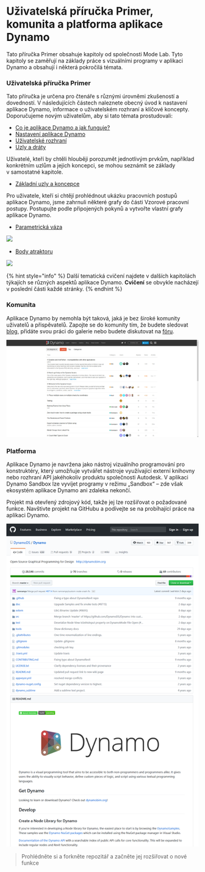 # Uživatelská příručka Primer, komunita a platforma aplikace Dynamo

Tato příručka Primer obsahuje kapitoly od společnosti Mode Lab. Tyto kapitoly se zaměřují na základy práce s vizuálními programy v aplikaci Dynamo a obsahují i některá pokročilá témata.&#x20;

### Uživatelská příručka Primer

Tato příručka je určena pro čtenáře s různými úrovněmi zkušeností a dovedností. V následujících částech naleznete obecný úvod k nastavení aplikace Dynamo, informace o uživatelském rozhraní a klíčové koncepty. Doporučujeme novým uživatelům, aby si tato témata prostudovali:

* [Co je aplikace Dynamo a jak funguje?](1-what-is-dynamo.md)
* [Nastavení aplikace Dynamo](../2\_setup\_for\_dynamo/)
* [Uživatelské rozhraní](../3\_user\_interface/)
* [Uzly a dráty](../4\_nodes\_and\_wires/)

Uživatelé, kteří by chtěli hlouběji porozumět jednotlivým prvkům, například konkrétním uzlům a jejich koncepci, se mohou seznámit se základy v samostatné kapitole.

* [Základní uzly a koncepce](../5\_essential\_nodes\_and\_concepts/)

Pro uživatele, kteří si chtějí prohlédnout ukázku pracovních postupů aplikace Dynamo, jsme zahrnuli některé grafy do části Vzorové pracovní postupy. Postupujte podle připojených pokynů a vytvořte vlastní grafy aplikace Dynamo.

* [Parametrická váza](../10\_sample\_workflow/10-1\_getting-started-workflows/1-parametric-vase.md)

![](<./images/1-2/vase1.gif>)

* [Body atraktoru](../10\_sample\_workflow/10-1\_getting-started-workflows/2-attractor-points.md)

![](<./images/1-2/attractor1.gif>)

{% hint style="info" %}
Další tematická cvičení najdete v dalších kapitolách týkajích se různých aspektů aplikace Dynamo. **Cvičení** se obvykle nacházejí v poslední části každé stránky.
{% endhint %}

### Komunita

Aplikace Dynamo by nemohla být taková, jaká je bez široké komunity uživatelů a přispěvatelů. Zapojte se do komunity tím, že budete sledovat [blog](http://dynamobim.org/blog/), přidáte svou práci do galerie nebo budete diskutovat na [fóru](https://forum.dynamobim.com).

![Fórum](./images/1-2/02-Community.png)

### Platforma

Aplikace Dynamo je navržena jako nástroj vizuálního programování pro konstruktéry, který umožňuje vytvářet nástroje využívající externí knihovny nebo rozhraní API jakéhokoliv produktu společnosti Autodesk. V aplikaci Dynamo Sandbox lze vyvíjet programy v režimu „Sandbox“ – zde však ekosystém aplikace Dynamo ani zdaleka nekončí.

Projekt má otevřený zdrojový kód, takže jej lze rozšiřovat o požadované funkce. Navštivte projekt na GitHubu a podívejte se na probíhající práce na aplikaci Dynamo.

![Repozitář](./images/1-2/03-TheRepo.png)

> Prohlédněte si a forkněte repozitář a začněte jej rozšiřovat o nové funkce
